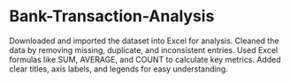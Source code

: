 # Bank-Transaction-Analysis
Downloaded and imported the dataset into Excel for analysis. Cleaned the data by removing missing, duplicate, and inconsistent entries. Used Excel formulas like SUM, AVERAGE, and COUNT to calculate key metrics. Added clear titles, axis labels, and legends for easy understanding.
